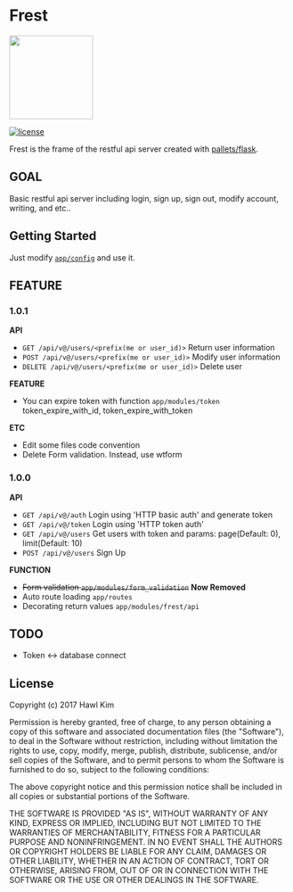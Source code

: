 Frest
=====
<img src="https://raw.githubusercontent.com/h4wldev/frest/master/frest.png" height="150">

[![license](https://img.shields.io/github/license/mashape/apistatus.svg)](https://github.com/h4wldev/Frest/blob/master/LICENSE)

Frest is the frame of the restful api server created with [pallets/flask](https://github.com/pallets/flask).

## GOAL
Basic restful api server including login, sign up, sign out, modify account, writing, and etc..

## Getting Started
Just modify [`app/config`](https://github.com/h4wldev/Frest/blob/master/app/config.py) and use it.

## FEATURE
### 1.0.1
__API__
- `GET /api/v@/users/<prefix(me or user_id)>` Return user information
- `POST /api/v@/users/<prefix(me or user_id)>` Modify user information
- `DELETE /api/v@/users/<prefix(me or user_id)>` Delete user

__FEATURE__
- You can expire token with function `app/modules/token` token_expire_with_id, token_expire_with_token

__ETC__
- Edit some files code convention
- Delete Form validation. Instead, use wtform

### 1.0.0
__API__
- `GET /api/v@/auth` Login using 'HTTP basic auth' and generate token
- `GET /api/v@/token` Login using 'HTTP token auth'
- `GET /api/v@/users` Get users with token and params: page(Default: 0), limit(Default: 10)
- `POST /api/v@/users` Sign Up

__FUNCTION__
- ~~Form validation `app/modules/form_validation`~~ __Now Removed__
- Auto route loading `app/routes`
- Decorating return values `app/modules/frest/api`

## TODO
- Token <-> database connect

## License
Copyright (c) 2017 Hawl Kim

Permission is hereby granted, free of charge, to any person obtaining a copy
of this software and associated documentation files (the "Software"), to deal
in the Software without restriction, including without limitation the rights
to use, copy, modify, merge, publish, distribute, sublicense, and/or sell
copies of the Software, and to permit persons to whom the Software is
furnished to do so, subject to the following conditions:

The above copyright notice and this permission notice shall be included in all
copies or substantial portions of the Software.

THE SOFTWARE IS PROVIDED "AS IS", WITHOUT WARRANTY OF ANY KIND, EXPRESS OR
IMPLIED, INCLUDING BUT NOT LIMITED TO THE WARRANTIES OF MERCHANTABILITY,
FITNESS FOR A PARTICULAR PURPOSE AND NONINFRINGEMENT. IN NO EVENT SHALL THE
AUTHORS OR COPYRIGHT HOLDERS BE LIABLE FOR ANY CLAIM, DAMAGES OR OTHER
LIABILITY, WHETHER IN AN ACTION OF CONTRACT, TORT OR OTHERWISE, ARISING FROM,
OUT OF OR IN CONNECTION WITH THE SOFTWARE OR THE USE OR OTHER DEALINGS IN THE
SOFTWARE.
